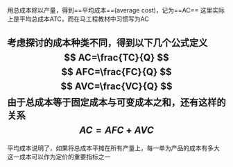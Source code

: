 用总成本除以产量，得到==平均成本==(average cost)，记为==AC==
这里实际上是平均总成本ATC，而在马工程教材中习惯写为AC

考虑探讨的成本种类不同，得到以下几个公式定义
$$
AC=\frac{TC}{Q}
$$
$$
AFC=\frac{FC}{Q}
$$
$$
AVC=\frac{VC}{Q}
$$
由于总成本等于固定成本与可变成本之和，还有这样的关系
$$
AC=AFC+AVC
$$
---
平均成本说明了，如果将总成本平摊在所有产量上，每一单为产品的成本有多大
这一成本可以作为定价的重要指标之一